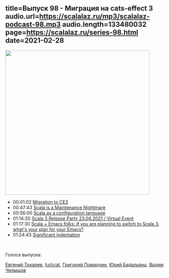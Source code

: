 title=Выпуск 98 - Миграция на cats-effect 3
audio.url=https://scalalaz.ru/mp3/scalalaz-podcast-98.mp3
audio.length=133480032
page=https://scalalaz.ru/series-98.html
date=2021-02-28
----

<img src="/img/episode98.svg" width="450" />

* 00:01:02 [Migration to CE3](https://github.com/typelevel/cats-effect/releases/tag/v3.0.0)
* 00:47:43 [Scala is a Maintenance Nightmare](https://mungingdata.com/scala/maintenance-nightmare-upgrade/)
* 00:56:00 [Scala as a configuration language](https://medium.com/@cvogt/scala-as-a-configuration-language-f075b058a660)
* 01:14:20 [Scala 3 Release Party 23.04.2021 / Virtual Event](https://scala3party.sphere.it/)
* 01:17:30 [Scala + Emacs folks: if you are planning to switch to Scala 3, what's your plan for your Emacs?](https://www.reddit.com/r/scala/comments/m0h0jb/scala_emacs_folks_if_you_are_planning_to_switch/)
* 01:24:43 [Significant indentation](https://contributors.scala-lang.org/t/scala-3-significant-indentation/4672)

<br/>

Голоса выпуска:

[Евгений Токарев](https://twitter.com/strobegen),
[λoλcat](https://twitter.com/katzenstrophe),
[Григорий Помадчин](https://github.com/pomadchin),
[Юрий Бадальянц](https://twitter.com/lmnet89),
[Вадим Челышов](https://github.com/dos65)
